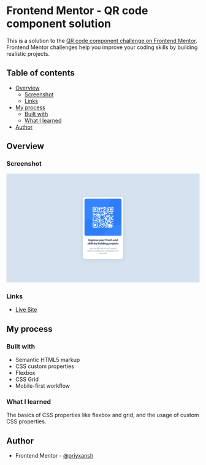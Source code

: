# Frontend Mentor - QR code component solution

This is a solution to the [QR code component challenge on Frontend Mentor](https://www.frontendmentor.io/challenges/qr-code-component-iux_sIO_H). Frontend Mentor challenges help you improve your coding skills by building realistic projects.

## Table of contents

-   [Overview](#overview)
    -   [Screenshot](#screenshot)
    -   [Links](#links)
-   [My process](#my-process)
    -   [Built with](#built-with)
    -   [What I learned](#what-i-learned)
-   [Author](#author)

## Overview

### Screenshot

![](./images/site-preview.png)

### Links

<!-- - [Solution](https://your-solution-url.com) -->

-   [Live Site](https://priyxansh.github.io/frontendmentor-qr-code-component/)

## My process

### Built with

-   Semantic HTML5 markup
-   CSS custom properties
-   Flexbox
-   CSS Grid
-   Mobile-first workflow

### What I learned

The basics of CSS properties like flexbox and grid, and the usage of custom CSS properties.

## Author

-   Frontend Mentor - [@priyxansh](https://www.frontendmentor.io/profile/priyxansh)
